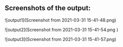 ## Screenshots of the output:

![output1](Screenshot from 2021-03-31 15-41-48.png)

![output2](Screenshot from 2021-03-31 15-41-54.png )

![output3](Screenshot from 2021-03-31 15-41-57.png)
